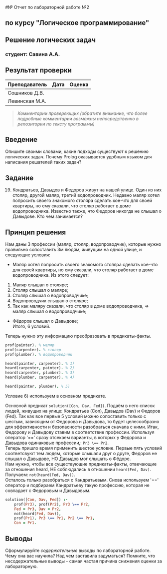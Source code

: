 #№ Отчет по лабораторной работе №2
## по курсу "Логическое программирование"

## Решение логических задач

### студент: Савина А.А.

## Результат проверки

| Преподаватель     | Дата         |  Оценка       |
|-------------------|--------------|---------------|
| Сошников Д.В. |              |               |
| Левинская М.А.|              |               |

> *Комментарии проверяющих (обратите внимание, что более подробные комментарии возможны непосредственно в репозитории по тексту программы)*


## Введение

Опишите своими словами, какие подходы существуют к решению логических задач. Почему Prolog оказывается удобным языком для написания решателей таких задач?

## Задание
19. Кондратьев, Давыдов и Федоров живут на нашей улице. Один из них столяр, другой  маляр, третий  водопроводчик. Недавно маляр хотел попросить своего знакомого столяра сделать кое-что для своей квартиры, но ему сказали, что столяр работает в доме водопроводчика. Известно также, что Федоров никогда не слышал о Давыдове. Кто чем занимается? 
## Принцип решения

Нам даны 3 профессии (маляр, столяр, водопроводчик), которые нужно правильно сопоставить 3м людям, живущим на одной улице, и следующие условия:
* Маляр хотел попросить своего знакомого столяра сделать кое-что для своей квартиры, но ему сказали, что столяр работает в доме водопроводчика. Из этого следует:  
1) Маляр слышал о столяре;  
2) Столяр слышал о маляре; 
3) Столяр слышал о водопроводчике;  
4) Водопроводчик слышал о столяре;  
5) Так как маляру сказали, что столяр в доме водопроводчика, => маляр слышал о водопроводчике;  
* Фёдоров слышал о Давыдове;  
Итого, 6 условий.  

Теперь нужно эту информацию преобразовать в предикаты-факты. 
```prolog
prof(painter). % маляр
prof(carpenter). % столяр
prof(plumber). % водопроводчик

heard(painter, carpenter). % 1)
heard(carpenter, painter). % 2)
heard(carpenter, plumber). % 3)
heard(plumber, carpenter). % 4)

heard(painter, plumber). % 5)
```
Условие 6) используем в основном предикате.


Основной предикат `solution([Con, Dav, Fed])`. Подаём в него список людей, живущих на улице: Кондратьев (Con), Давыдов (Dav) и Федоров (Fed).
Так как все первые 5 условий можно сопоставить только с шестым, зависящим от Федорова и Давыдова, то будет целесообразно для эффективности и безопасности разобраться сначала с ними.
Итак, Федорову и Давыдову ставим в соответствие профессии. Используя оператор '\==' сразу отсекаем варианты, в которых у Федорова и Давыдова одинаковые профессии,: `Pr3 \== Pr2`.  
Теперь пришло время применить шестое условие. Первые пять условий соответсвуют тем людям, которые слышали друг о друге, Федоров не слышал о Давыдове, НО Давыдов мог слышать о Фёдоре.  
Нам нужно, чтобы все существующие предикаты-факты, отвечающие за отношения heard, НЕ соблюдались в отношении `heard(Fed, Dav)`. Получаем: `not(heard(Fed, Dav))`.  
Осталось только разобраться с Кандратьевым. Снова используем '\==' оператор и подбираем Кандратьеву такую профессию, которая не совпадает с Федоровым и Давыдовым.

```prolog
solution([Con, Dav, Fed]) :-
	prof(Pr3), prof(Pr2), Pr3 \== Pr2,
	Fed = Pr3, Dav = Pr2,
	not(heard(Fed, Dav)),
	prof(Pr1), Pr3 \== Pr1, Pr2 \== Pr1, 
	Con = Pr1.
```

## Выводы

Сформулируйте *содержательные* выводы по лабораторной работе. Чему она вас научила? Над чем заставила задуматься? Помните, что несодержательные выводы -
самая частая причина снижения оценки за лабораторную.




